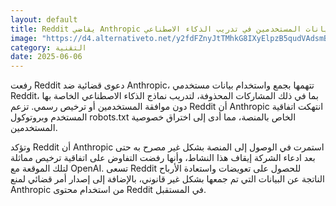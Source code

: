 ```yaml
---
layout: default
title: Reddit يقاضي Anthropic بتهمة استغلال بيانات المستخدمين في تدريب الذكاء الاصطناعي
image: "https://d4.alternativeto.net/y2fdFZnyJtTMhkG8IXyElpzB5qudVAdsmB7QRkx377A/rs:fill:1520:760:0/g:ce:0:0/YWJzOi8vZGlzdC9jb250ZW50LzE3NDkxNjUyMjA1MDcucG5n.png"
category: التقنية
date: 2025-06-06
---
```


رفعت Reddit دعوى قضائية ضد Anthropic، تتهمها بجمع واستخدام بيانات مستخدمي Reddit، بما في ذلك المشاركات المحذوفة، لتدريب نماذج الذكاء الاصطناعي الخاصة بها دون موافقة المستخدمين أو ترخيص رسمي. تزعم Reddit أن Anthropic انتهكت اتفاقية المستخدم وبروتوكول robots.txt الخاص بالمنصة، مما أدى إلى اختراق خصوصية المستخدمين.

وتؤكد Reddit أن Anthropic استمرت في الوصول إلى المنصة بشكل غير مصرح به حتى بعد ادعاء الشركة إيقاف هذا النشاط، وأنها رفضت التفاوض على اتفاقية ترخيص مماثلة لتلك الموقعة مع OpenAI. تسعى Reddit للحصول على تعويضات واستعادة الأرباح الناتجة عن البيانات التي تم جمعها بشكل غير قانوني، بالإضافة إلى إصدار أمر قضائي لمنع Anthropic من استخدام محتوى Reddit في المستقبل.
